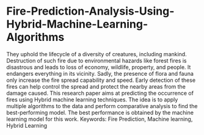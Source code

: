 # Fire-Prediction-Analysis-Using-Hybrid-Machine-Learning-Algorithms
They uphold the lifecycle of a diversity of creatures, including mankind. Destruction of such fire due to environmental hazards like forest fires is disastrous and leads to loss of economy, wildlife, property, and people. It endangers everything in its vicinity. Sadly, the presence of flora and fauna only increase the fire spread capability and speed. Early detection of these fires can help control the spread and protect the nearby areas from the damage caused. This research paper aims at predicting the occurrence of fires using Hybrid machine learning techniques. The idea is to apply multiple algorithms to the data and perform comparative analysis to find the best-performing model. The best performance is obtained by the machine learning model for this work.
Keywords: Fire Prediction, Machine learning, Hybrid Learning
